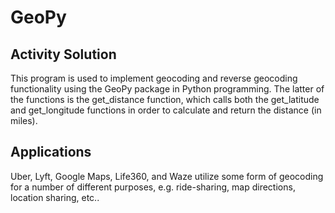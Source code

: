 # GeoPy
## Activity Solution
This program is used to implement geocoding and reverse geocoding functionality using the GeoPy package in Python programming.  The latter of the functions is the get_distance function, which calls both the get_latitude and get_longitude functions in order to calculate and return the distance (in miles).

## Applications
Uber, Lyft, Google Maps, Life360, and Waze utilize some form of geocoding for a number of different purposes, e.g. ride-sharing, map directions, location sharing, etc..
